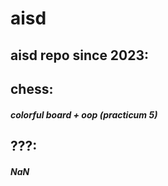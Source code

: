 # aisd
## aisd repo since 2023:

## chess:
##### colorful board + oop (practicum 5)

## ???:
##### NaN
